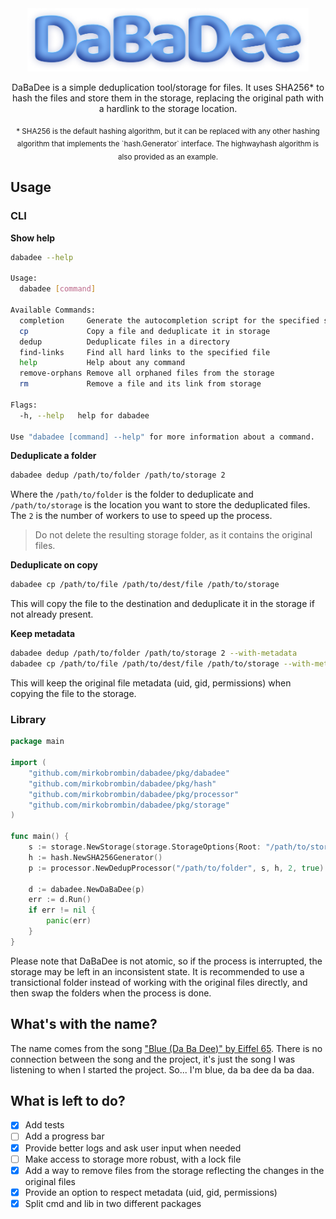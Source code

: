 <div align="center">
    <img src="logo.png" alt="DaBaDee" width="450"/>
    <p>DaBaDee is a simple deduplication tool/storage for files. It uses SHA256* to
hash the files and store them in the storage, replacing the original path with
a hardlink to the storage location.</p>
    <sub>* SHA256 is the default hashing algorithm, but it can be replaced with
    any other hashing algorithm that implements the `hash.Generator` interface.
    The highwayhash algorithm is also provided as an example.</sub>
</div>

## Usage

### CLI

**Show help**

```sh
dabadee --help

Usage:
  dabadee [command]

Available Commands:
  completion     Generate the autocompletion script for the specified shell
  cp             Copy a file and deduplicate it in storage
  dedup          Deduplicate files in a directory
  find-links     Find all hard links to the specified file
  help           Help about any command
  remove-orphans Remove all orphaned files from the storage
  rm             Remove a file and its link from storage

Flags:
  -h, --help   help for dabadee

Use "dabadee [command] --help" for more information about a command.
```

**Deduplicate a folder**

```sh
dabadee dedup /path/to/folder /path/to/storage 2
```

Where the `/path/to/folder` is the folder to deduplicate and `/path/to/storage`
is the location you want to store the deduplicated files. The `2` is the number
of workers to use to speed up the process.

> Do not delete the resulting storage folder, as it contains the original files.

**Deduplicate on copy**

```sh
dabadee cp /path/to/file /path/to/dest/file /path/to/storage
```

This will copy the file to the destination and deduplicate it in the storage if
not already present.

**Keep metadata**

```sh
dabadee dedup /path/to/folder /path/to/storage 2 --with-metadata
dabadee cp /path/to/file /path/to/dest/file /path/to/storage --with-metadata
```

This will keep the original file metadata (uid, gid, permissions) when copying
the file to the storage.

### Library

```go
package main

import (
    "github.com/mirkobrombin/dabadee/pkg/dabadee"
    "github.com/mirkobrombin/dabadee/pkg/hash"
    "github.com/mirkobrombin/dabadee/pkg/processor"
    "github.com/mirkobrombin/dabadee/pkg/storage"
)

func main() {
    s := storage.NewStorage(storage.StorageOptions{Root: "/path/to/storage"})
    h := hash.NewSHA256Generator()
    p := processor.NewDedupProcessor("/path/to/folder", s, h, 2, true)

    d := dabadee.NewDaBaDee(p)
    err := d.Run()
    if err != nil {
        panic(err)
    }
}
```

Please note that DaBaDee is not atomic, so if the process is interrupted, the
storage may be left in an inconsistent state. It is recommended to use a
transictional folder instead of working with the original files directly, and
then swap the folders when the process is done.

## What's with the name?

The name comes from the song ["Blue (Da Ba Dee)" by Eiffel 65](https://www.youtube.com/watch?v=68ugkg9RePc).
There is no connection between the song and the project, it's just the song I
was listening to when I started the project. So... I'm blue, da ba dee da ba daa.

## What is left to do?

- [x] Add tests
- [ ] Add a progress bar
- [x] Provide better logs and ask user input when needed
- [ ] Make access to storage more robust, with a lock file
- [x] Add a way to remove files from the storage reflecting the changes in the
      original files
- [x] Provide an option to respect metadata (uid, gid, permissions)
- [x] Split cmd and lib in two different packages
